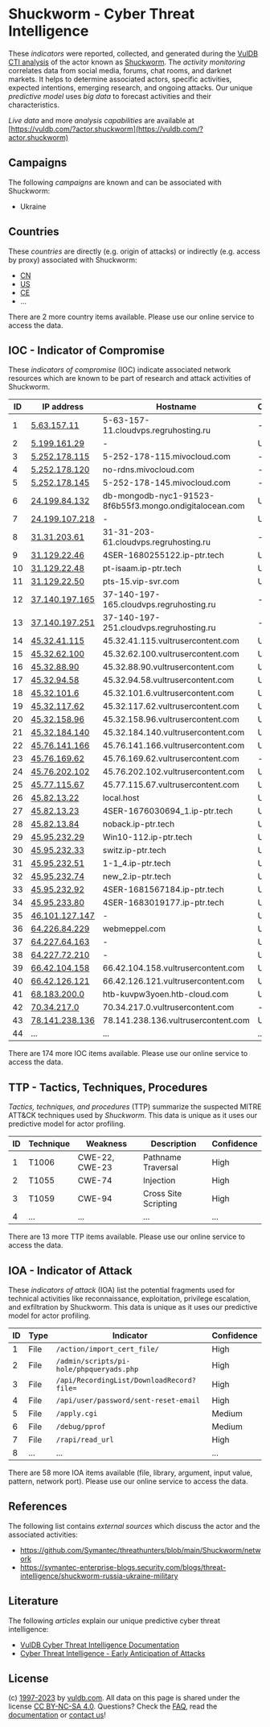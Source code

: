 # Shuckworm - Cyber Threat Intelligence

These _indicators_ were reported, collected, and generated during the [VulDB CTI analysis](https://vuldb.com/?kb.cti) of the actor known as [Shuckworm](https://vuldb.com/?actor.shuckworm). The _activity monitoring_ correlates data from social media, forums, chat rooms, and darknet markets. It helps to determine associated actors, specific activities, expected intentions, emerging research, and ongoing attacks. Our unique _predictive model_ uses _big data_ to forecast activities and their characteristics.

_Live data_ and more _analysis capabilities_ are available at [https://vuldb.com/?actor.shuckworm](https://vuldb.com/?actor.shuckworm)

## Campaigns

The following _campaigns_ are known and can be associated with Shuckworm:

* Ukraine

## Countries

These _countries_ are directly (e.g. origin of attacks) or indirectly (e.g. access by proxy) associated with Shuckworm:

* [CN](https://vuldb.com/?country.cn)
* [US](https://vuldb.com/?country.us)
* [CE](https://vuldb.com/?country.ce)
* ...

There are 2 more country items available. Please use our online service to access the data.

## IOC - Indicator of Compromise

These _indicators of compromise_ (IOC) indicate associated network resources which are known to be part of research and attack activities of Shuckworm.

ID | IP address | Hostname | Campaign | Confidence
-- | ---------- | -------- | -------- | ----------
1 | [5.63.157.11](https://vuldb.com/?ip.5.63.157.11) | 5-63-157-11.cloudvps.regruhosting.ru | - | High
2 | [5.199.161.29](https://vuldb.com/?ip.5.199.161.29) | - | Ukraine | High
3 | [5.252.178.115](https://vuldb.com/?ip.5.252.178.115) | 5-252-178-115.mivocloud.com | - | High
4 | [5.252.178.120](https://vuldb.com/?ip.5.252.178.120) | no-rdns.mivocloud.com | - | High
5 | [5.252.178.145](https://vuldb.com/?ip.5.252.178.145) | 5-252-178-145.mivocloud.com | - | High
6 | [24.199.84.132](https://vuldb.com/?ip.24.199.84.132) | db-mongodb-nyc1-91523-8f6b55f3.mongo.ondigitalocean.com | Ukraine | High
7 | [24.199.107.218](https://vuldb.com/?ip.24.199.107.218) | - | Ukraine | High
8 | [31.31.203.61](https://vuldb.com/?ip.31.31.203.61) | 31-31-203-61.cloudvps.regruhosting.ru | - | High
9 | [31.129.22.46](https://vuldb.com/?ip.31.129.22.46) | 4SER-1680255122.ip-ptr.tech | Ukraine | High
10 | [31.129.22.48](https://vuldb.com/?ip.31.129.22.48) | pt-isaam.ip-ptr.tech | Ukraine | High
11 | [31.129.22.50](https://vuldb.com/?ip.31.129.22.50) | pts-15.vip-svr.com | Ukraine | High
12 | [37.140.197.165](https://vuldb.com/?ip.37.140.197.165) | 37-140-197-165.cloudvps.regruhosting.ru | - | High
13 | [37.140.197.251](https://vuldb.com/?ip.37.140.197.251) | 37-140-197-251.cloudvps.regruhosting.ru | - | High
14 | [45.32.41.115](https://vuldb.com/?ip.45.32.41.115) | 45.32.41.115.vultrusercontent.com | Ukraine | High
15 | [45.32.62.100](https://vuldb.com/?ip.45.32.62.100) | 45.32.62.100.vultrusercontent.com | Ukraine | High
16 | [45.32.88.90](https://vuldb.com/?ip.45.32.88.90) | 45.32.88.90.vultrusercontent.com | Ukraine | High
17 | [45.32.94.58](https://vuldb.com/?ip.45.32.94.58) | 45.32.94.58.vultrusercontent.com | Ukraine | High
18 | [45.32.101.6](https://vuldb.com/?ip.45.32.101.6) | 45.32.101.6.vultrusercontent.com | Ukraine | High
19 | [45.32.117.62](https://vuldb.com/?ip.45.32.117.62) | 45.32.117.62.vultrusercontent.com | Ukraine | High
20 | [45.32.158.96](https://vuldb.com/?ip.45.32.158.96) | 45.32.158.96.vultrusercontent.com | Ukraine | High
21 | [45.32.184.140](https://vuldb.com/?ip.45.32.184.140) | 45.32.184.140.vultrusercontent.com | Ukraine | High
22 | [45.76.141.166](https://vuldb.com/?ip.45.76.141.166) | 45.76.141.166.vultrusercontent.com | Ukraine | High
23 | [45.76.169.62](https://vuldb.com/?ip.45.76.169.62) | 45.76.169.62.vultrusercontent.com | - | High
24 | [45.76.202.102](https://vuldb.com/?ip.45.76.202.102) | 45.76.202.102.vultrusercontent.com | Ukraine | High
25 | [45.77.115.67](https://vuldb.com/?ip.45.77.115.67) | 45.77.115.67.vultrusercontent.com | Ukraine | High
26 | [45.82.13.22](https://vuldb.com/?ip.45.82.13.22) | local.host | Ukraine | High
27 | [45.82.13.23](https://vuldb.com/?ip.45.82.13.23) | 4SER-1676030694_1.ip-ptr.tech | Ukraine | High
28 | [45.82.13.84](https://vuldb.com/?ip.45.82.13.84) | noback.ip-ptr.tech | Ukraine | High
29 | [45.95.232.29](https://vuldb.com/?ip.45.95.232.29) | Win10-112.ip-ptr.tech | Ukraine | High
30 | [45.95.232.33](https://vuldb.com/?ip.45.95.232.33) | switz.ip-ptr.tech | Ukraine | High
31 | [45.95.232.51](https://vuldb.com/?ip.45.95.232.51) | 1-1_4.ip-ptr.tech | Ukraine | High
32 | [45.95.232.74](https://vuldb.com/?ip.45.95.232.74) | new_2.ip-ptr.tech | Ukraine | High
33 | [45.95.232.92](https://vuldb.com/?ip.45.95.232.92) | 4SER-1681567184.ip-ptr.tech | Ukraine | High
34 | [45.95.233.80](https://vuldb.com/?ip.45.95.233.80) | 4SER-1683019177.ip-ptr.tech | Ukraine | High
35 | [46.101.127.147](https://vuldb.com/?ip.46.101.127.147) | - | Ukraine | High
36 | [64.226.84.229](https://vuldb.com/?ip.64.226.84.229) | webmeppel.com | Ukraine | High
37 | [64.227.64.163](https://vuldb.com/?ip.64.227.64.163) | - | Ukraine | High
38 | [64.227.72.210](https://vuldb.com/?ip.64.227.72.210) | - | Ukraine | High
39 | [66.42.104.158](https://vuldb.com/?ip.66.42.104.158) | 66.42.104.158.vultrusercontent.com | Ukraine | High
40 | [66.42.126.121](https://vuldb.com/?ip.66.42.126.121) | 66.42.126.121.vultrusercontent.com | Ukraine | High
41 | [68.183.200.0](https://vuldb.com/?ip.68.183.200.0) | htb-kuvpw3yoen.htb-cloud.com | Ukraine | High
42 | [70.34.217.0](https://vuldb.com/?ip.70.34.217.0) | 70.34.217.0.vultrusercontent.com | - | High
43 | [78.141.238.136](https://vuldb.com/?ip.78.141.238.136) | 78.141.238.136.vultrusercontent.com | Ukraine | High
44 | ... | ... | ... | ...

There are 174 more IOC items available. Please use our online service to access the data.

## TTP - Tactics, Techniques, Procedures

_Tactics, techniques, and procedures_ (TTP) summarize the suspected MITRE ATT&CK techniques used by _Shuckworm_. This data is unique as it uses our predictive model for actor profiling.

ID | Technique | Weakness | Description | Confidence
-- | --------- | -------- | ----------- | ----------
1 | T1006 | CWE-22, CWE-23 | Pathname Traversal | High
2 | T1055 | CWE-74 | Injection | High
3 | T1059 | CWE-94 | Cross Site Scripting | High
4 | ... | ... | ... | ...

There are 13 more TTP items available. Please use our online service to access the data.

## IOA - Indicator of Attack

These _indicators of attack_ (IOA) list the potential fragments used for technical activities like reconnaissance, exploitation, privilege escalation, and exfiltration by Shuckworm. This data is unique as it uses our predictive model for actor profiling.

ID | Type | Indicator | Confidence
-- | ---- | --------- | ----------
1 | File | `/action/import_cert_file/` | High
2 | File | `/admin/scripts/pi-hole/phpqueryads.php` | High
3 | File | `/api/RecordingList/DownloadRecord?file=` | High
4 | File | `/api/user/password/sent-reset-email` | High
5 | File | `/apply.cgi` | Medium
6 | File | `/debug/pprof` | Medium
7 | File | `/rapi/read_url` | High
8 | ... | ... | ...

There are 58 more IOA items available (file, library, argument, input value, pattern, network port). Please use our online service to access the data.

## References

The following list contains _external sources_ which discuss the actor and the associated activities:

* https://github.com/Symantec/threathunters/blob/main/Shuckworm/network
* https://symantec-enterprise-blogs.security.com/blogs/threat-intelligence/shuckworm-russia-ukraine-military

## Literature

The following _articles_ explain our unique predictive cyber threat intelligence:

* [VulDB Cyber Threat Intelligence Documentation](https://vuldb.com/?kb.cti)
* [Cyber Threat Intelligence - Early Anticipation of Attacks](https://www.scip.ch/en/?labs.20201022)

## License

(c) [1997-2023](https://vuldb.com/?kb.changelog) by [vuldb.com](https://vuldb.com/?kb.about). All data on this page is shared under the license [CC BY-NC-SA 4.0](https://creativecommons.org/licenses/by-nc-sa/4.0/). Questions? Check the [FAQ](https://vuldb.com/?kb.faq), read the [documentation](https://vuldb.com/?kb) or [contact us](https://vuldb.com/?contact)!
